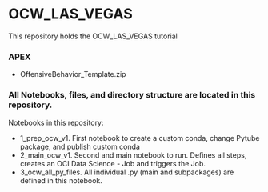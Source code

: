 # OCW_LAS_VEGAS
This repository holds the OCW_LAS_VEGAS tutorial

### **APEX**
- OffensiveBehavior_Template.zip

### **All Notebooks, files, and directory structure are located in this repository.**

Notebooks in this repository:
- 1_prep_ocw_v1. First notebook to create a custom conda, change Pytube package, and publish custom conda
- 2_main_ocw_v1. Second and main notebook to run. Defines all steps, creates an OCI Data Science - Job and triggers the Job.
- 3_ocw_all_py_files. All individual .py (main and subpackages) are defined in this notebook.
